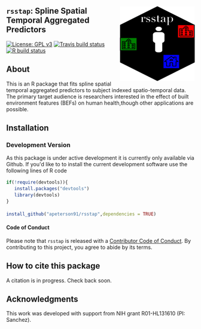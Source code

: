 
## <img src = "docs/figures/rsstap_hex.png" align="right" width="200" height = "200">  `rsstap`: Spline Spatial Temporal Aggregated Predictors
<!-- badges: start -->
[![License: GPL v3](https://img.shields.io/badge/License-GPL%20v3-blue.svg)](https://www.gnu.org/licenses/gpl-3.0)
[![Travis build status](https://travis-ci.org/apeterson91/rsstap.svg?branch=master)](https://travis-ci.org/apeterson91/rsstap)
[![R build status](https://github.com/apeterson91/rsstap/workflows/R-CMD-check/badge.svg)](https://github.com/apeterson91/rsstap/actions)
<!-- badges: end -->

## About

This is an R package that fits spline spatial temporal aggregated predictors to subject indexed spatio-temporal data.
The primary target audience is researchers interested in the effect of built environment features (BEFs) on human health,though other applications are possible.

## Installation

### Development Version

As this package is under active development it is currently only available via Github. If you'd like to to install the current development software use the following 
 lines of R code

 ```r
 if(!require(devtools)){
	install.packages("devtools")
	library(devtools)
 }

install_github("apeterson91/rsstap",dependencies = TRUE)
 ```


#### Code of Conduct

Please note that `rsstap` is released with a [Contributor Code of Conduct](https://www.contributor-covenant.org/). By contributing to this project, you agree to abide by its terms.


## How to cite this package

 A citation is in progress. Check back soon.

## Acknowledgments

This work was developed with support from NIH grant R01-HL131610 (PI: Sanchez).


